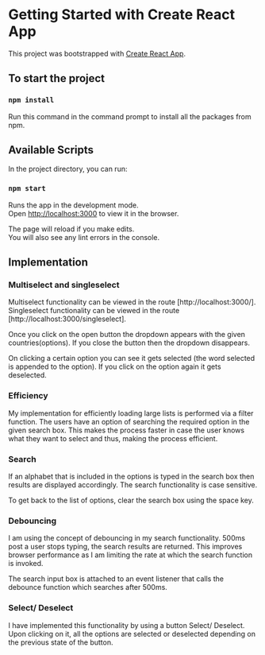 # Getting Started with Create React App

This project was bootstrapped with [Create React App](https://github.com/facebook/create-react-app).

## To start the project

### `npm install`

Run this command in the command prompt to install all the packages from npm.

## Available Scripts

In the project directory, you can run:

### `npm start`

Runs the app in the development mode.\
Open [http://localhost:3000](http://localhost:3000) to view it in the browser.

The page will reload if you make edits.\
You will also see any lint errors in the console.

## Implementation

### Multiselect and singleselect

Multiselect functionality can be viewed in the route [http://localhost:3000/].
Singleselect functionality can be viewed in the route [http://localhost:3000/singleselect].

Once you click on the open button the dropdown appears with the given countries(options).
If you close the button then the dropdown disappears.

On clicking a certain option you can see it gets selected (the word selected is appended to the option).
If you click on the option again it gets deselected.

### Efficiency

My implementation for efficiently loading large lists is performed via a filter function.
The users have an option of searching the required option in the given search box.
This makes the process faster in case the user knows what they want to select and thus,
making the process efficient.

### Search

If an alphabet that is included in the options is typed in the search box then results are 
displayed accordingly. The search functionality is case sensitive.

To get back to the list of options, clear the search box using the space key.

### Debouncing

I am using the concept of debouncing in my search functionality. 500ms post a user stops typing,
the search results are returned. This improves browser performance as I am limiting the rate at 
which the search function is invoked.

The search input box is attached to an event listener that calls the debounce function which searches
after 500ms.

### Select/ Deselect

I have implemented this functionality by using a button Select/ Deselect.
Upon clicking on it, all the options are selected or deselected depending on the
previous state of the button. 



